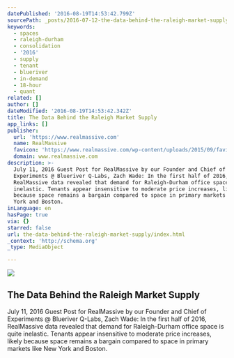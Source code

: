 ```yaml
---
datePublished: '2016-08-19T14:53:42.799Z'
sourcePath: _posts/2016-07-12-the-data-behind-the-raleigh-market-supply.md
keywords:
  - spaces
  - raleigh-durham
  - consolidation
  - '2016'
  - supply
  - tenant
  - blueriver
  - in-demand
  - 18-hour
  - quant
related: []
author: []
dateModified: '2016-08-19T14:53:42.342Z'
title: The Data Behind the Raleigh Market Supply
app_links: []
publisher:
  url: 'https://www.realmassive.com'
  name: RealMassive
  favicon: 'https://www.realmassive.com/wp-content/uploads/2015/09/favicon.png'
  domain: www.realmassive.com
description: >-
  July 11, 2016 Guest Post for RealMassive by our Founder and Chief of
  Experiments @ Blueriver Q-Labs, Zach Wade: In the first half of 2016,
  RealMassive data revealed that demand for Raleigh-Durham office space is quite
  inelastic. Tenants appear insensitive to moderate price increases, likely
  because space remains a bargain compared to space in primary markets like New
  York and Boston.
inLanguage: en
hasPage: true
via: {}
starred: false
url: the-data-behind-the-raleigh-market-supply/index.html
_context: 'http://schema.org'
_type: MediaObject

---
```

<article style=""><img src="https://imgflo.herokuapp.com/graph/vahj1ThiexotieMo/fc6744e60849d1975eb91b36f8b0fb6e/noop.png?input=https%3A%2F%2Fstorage.googleapis.com%2Frm-wp-production%2F%2F2016%2F07%2FRaleigh-Data-Chart.png" /><h1>The Data Behind the Raleigh Market Supply</h1><p>July 11, 2016 Guest Post for RealMassive by our Founder and Chief of Experiments @ Blueriver Q-Labs, Zach Wade: In the first half of 2016, RealMassive data revealed that demand for Raleigh-Durham office space is quite inelastic. Tenants appear insensitive to moderate price increases, likely because space remains a bargain compared to space in primary markets like New York and Boston.</p></article>